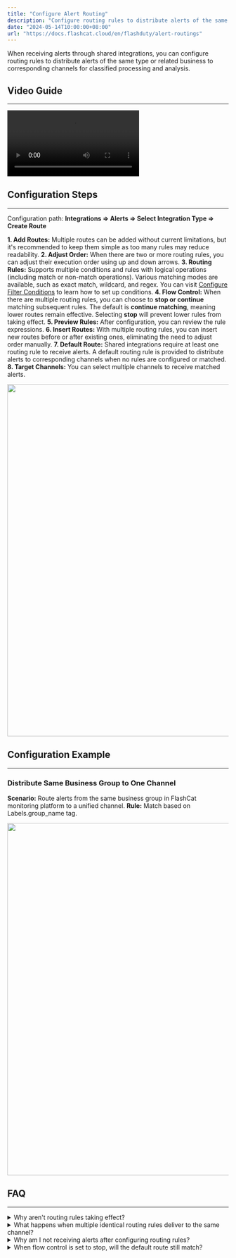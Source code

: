 ```yaml
---
title: "Configure Alert Routing"
description: "Configure routing rules to distribute alerts of the same type or related business to corresponding channels for classified processing and analysis"
date: "2024-05-14T10:00:00+08:00"
url: "https://docs.flashcat.cloud/en/flashduty/alert-routings"
---
```


When receiving alerts through shared integrations, you can configure routing rules to distribute alerts of the same type or related business to corresponding channels for classified processing and analysis.

## Video Guide
---
<Video src="https://download.flashcat.cloud/flashduty/video/routings.mp4"></Video>

## Configuration Steps
---
Configuration path: **Integrations => Alerts => Select Integration Type => Create Route**

**1. Add Routes:** Multiple routes can be added without current limitations, but it's recommended to keep them simple as too many rules may reduce readability.
**2. Adjust Order:** When there are two or more routing rules, you can adjust their execution order using up and down arrows.
**3. Routing Rules:** Supports multiple conditions and rules with logical operations (including match or non-match operations). Various matching modes are available, such as exact match, wildcard, and regex. You can visit [Configure Filter Conditions](https://docs.flashcat.cloud/en/flashduty/how-to-filter) to learn how to set up conditions.
**4. Flow Control:** When there are multiple routing rules, you can choose to **stop or continue** matching subsequent rules. The default is **continue matching**, meaning lower routes remain effective. Selecting **stop** will prevent lower rules from taking effect.
**5. Preview Rules:** After configuration, you can review the rule expressions.
**6. Insert Routes:** With multiple routing rules, you can insert new routes before or after existing ones, eliminating the need to adjust order manually.
**7. Default Route:** Shared integrations require at least one routing rule to receive alerts. A default routing rule is provided to distribute alerts to corresponding channels when no rules are configured or matched.
**8. Target Channels:** You can select multiple channels to receive matched alerts.

<img src="https://fcpub-1301667576.cos.ap-nanjing.myqcloud.com/flashduty/doc/luyou-1.png"  width="800" />

## Configuration Example
---

### Distribute Same Business Group to One Channel
**Scenario:** Route alerts from the same business group in FlashCat monitoring platform to a unified channel.
**Rule:** Match based on Labels.group_name tag.

<img src="https://fcpub-1301667576.cos.ap-nanjing.myqcloud.com/flashduty/doc/luyou-2.png"  width="800" />

## FAQ
---
<details>
<summary>Why aren't routing rules taking effect?</summary>
Please verify if the alerts match the rules and if the rules are configured correctly.
</details>

<details>
<summary>What happens when multiple identical routing rules deliver to the same channel?</summary>
An incident will be generated for each channel. It's recommended to select multiple channels within the same rule instead.
</details>

<details>
<summary>Why am I not receiving alerts after configuring routing rules?</summary>
Please verify if incoming alerts match your configured routing rules. It's recommended to set up a default fallback route to catch unmatched alerts.
</details>

<details>
<summary>When flow control is set to stop, will the default route still match?</summary>
Yes, the default route serves as a fallback and is not affected by flow control settings.
</details>